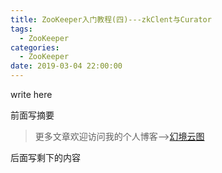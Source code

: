 ```yaml
---
title: ZooKeeper入门教程(四)---zkClent与Curator
tags:
  - ZooKeeper
categories:
  - ZooKeeper
date: 2019-03-04 22:00:00
---
```


write here

前面写摘要

<!--more-->

> 更多文章欢迎访问我的个人博客-->[幻境云图](https://www.lixueduan.com/)

后面写剩下的内容